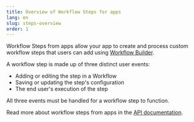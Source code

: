 ```yaml
---
title: Overview of Workflow Steps for apps
lang: en
slug: steps-overview
order: 1
---
```


<div class="section-content">

<!--UNCOMMENT AFTER GA **⚠️ Workflow Steps from Apps are a legacy feature, not to be confused with workflows that are part of the next-gen beta. They are not interchangeable features. We encourage those who are currently publishing Workflow Steps from apps to join the beta - you can learn more about getting started with it [here](/bolt-js/future/getting-started).** -->

Workflow Steps from apps allow your app to create and process custom workflow steps that users can add using [Workflow Builder](https://api.slack.com/workflows).

A workflow step is made up of three distinct user events:

- Adding or editing the step in a Workflow
- Saving or updating the step's configuration
- The end user's execution of the step

All three events must be handled for a workflow step to function.

Read more about workflow steps from apps in the [API documentation](https://api.slack.com/workflows/steps).

</div>
